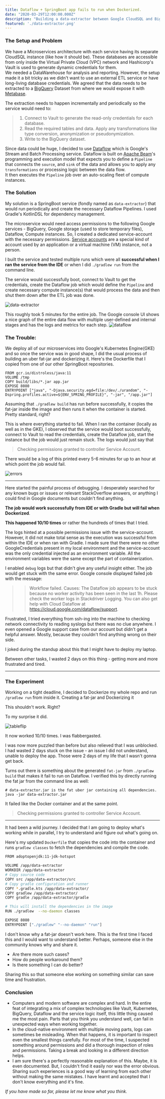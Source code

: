 ```yaml
---
title: Dataflow + SpringBoot app fails to run when Dockerized.
date: "2020-03-29T12:00:00.000Z"
description: "Building a data-extractor between Google CloudSQL and BigQuery using Dataflow."
featured: './data-extractor.png'
---
```


### The Setup and Problem
We have a Microservices architecture with each service having its separate CloudSQL instance (like how it should be). These databases are accessible from only inside the Virtual Private Cloud (VPC) network and Hashicorp's Vault is used to generate dynamic credentials for them.  
We needed a DataWarehouse for analysis and reporting. However, the setup made it a bit tricky as we didn't want to use an external ETL service or have long-living database credentials.
We agreed that the data needs to be extracted to a [BigQuery](https://cloud.google.com/bigquery) Dataset from where we would expose it with [Metabase](https://www.metabase.com).

The extraction needs to happen incrementally and periodically so the service would need to:
> 1) Connect to Vault to generate the read-only credentials for each database.
> 2) Read the required tables and data. Apply any transformations like type conversion, anonymization or pseudonymization.
> 3) Write to the BigQuery dataset.

Since data could be huge, I decided to use [Dataflow](https://cloud.google.com/dataflow) which is Google's Stream and Batch Processing service. 
Dataflow is built on [Apache Beam](https://beam.apache.org/)'s programming and execution model that expects you to define a `Pipeline` that connects the `source`, and `sink` of the data and allows you to apply any `transformations` or processing logic between the data flow.  
It then executes the `Pipeline` job over an auto-scaling fleet of compute instances.

### The Solution
My solution is a SpringBoot service (fondly named as `data-extractor`) that would run periodically and create the necessary Dataflow Pipelines. I used Gradle's KotlinDSL for dependency management.

The microservice would need access permissions to the following Google services -  BigQuery, Google storage (used to store temporary files), Dataflow, Compute instances. So, I created a dedicated service-account with the necessary permissions. [Service accounts](https://cloud.google.com/iam/docs/service-accounts) are a special kind of account used by an application or a virtual machine (VM) instance, not a person.

I built the service and tested multiple runs which were all __successful when I ran the service from the IDE__ or when I did `./gradlew run` from the command line.

The service would successfully boot, connect to Vault to get the credentials, create the Dataflow job which would define the `Pipeline` and create necessary compute instance(s) that would process the data and then shut them down after the ETL job was done. 

![data-extractor](./data-extractor.png)

This roughly took 5 minutes for the entire job. The Google console UI shows a nice graph of the entire data flow with multiple user-defined and internal stages and has the logs and metrics for each step.
![dataflow](./dataflow.png)

### The Trouble:
We deploy all of our microservices into Google's Kubernetes Engine(GKE) and so once the service was in good shape, I did the usual process of building an uber fat-jar and dockerizing it.
Here's the Dockerfile that I copied from one of our other SpringBoot repositories. 
```
FROM gcr.io/distroless/java:11
VOLUME /tmp
COPY build/libs/*.jar app.jar
EXPOSE 8080
ENTRYPOINT ["java", "-Djava.security.egd=file:/dev/./urandom", "-Dspring.profiles.active=${ENV_SPRING_PROFILE}", "-jar", "/app.jar"]
```

Assuming that `./gradlew build` has run before successfully, it copies the fat-jar inside the image and then runs it when the container is started.  
Pretty standard, right? 

This is where everything started to fail. When I ran the container (locally as well as in the GKE), I observed that the service would boot successfully, connect to Vault to read the credentials, create the Dataflow job, start the instance but the job would just remain stuck. 
The logs would just say that
> Checking permissions granted to controller Service Account. 

There would be a log of this printed every 5-6 minutes for up to an hour at which point the job would fail.

![errors](./errors.png)

____
Here started the painful process of debugging. I desperately searched for any known bugs or issues or relevant StackOverflow answers, or anything I could find in Google documents but couldn't find anything. 

__The job would work successfully from IDE or with Gradle but will fail when Dockerized__. 

__This happened 10/10 times__ or rather the hundreds of times that I tried.

The logs hinted at a possible permissions issue with the service-account. However, it did not make total sense as the execution was successful from within the IDE or when ran with Gradle. I made sure that there were no other GoogleCredentials present in my local environment and the service-account was the only credential injected as an environment variable. All the environment variables were the same except the part of containerization. 

I enabled `debug` logs but that didn't give any useful insight either. The job would get stuck with the same error. Google console displayed failed job with the message:
> > Workflow failed. Causes: The Dataflow job appears to be stuck because no worker activity has been seen in the last 1h. Please check the worker logs in Stackdriver Logging. You can also get help with Cloud Dataflow at https://cloud.google.com/dataflow/support.

Frustrated, I tried everything from ssh-ing into the machine to checking network connectivity to reading syslogs but there was no clue anywhere.
I even opened a Google support case from our account but didn't get a helpful answer. Mostly, because they couldn't find anything wrong on their side.

I joked during the standup about this that I might have to deploy my laptop. 

Between other tasks, I wasted 2 days on this thing - getting more and more frustrated and tired.

____

### The Experiment
Working on a tight deadline, I decided to Dockerize my whole repo and run `/gradlew run` from inside it. 
Creating a fat-jar and Dockerizing it 

This shouldn't work. Right?

To my surprise it did.

![tableflip](./tableflip.png)

It now worked 10/10 times. I was flabbergasted.

I was now more puzzled than before but also relieved that I was unblocked. I had wasted 2 days stuck on the issue - an issue I did not understand, unable to deploy the app. Those were 2 days of my life that I wasn't gonna get back.

Turns out there is something about the generated `fat-jar` from `./gradlew build` that makes it fail to run on Dataflow. 
I verified this by directly running the fat jar from the command line as well:
```
# data-extractor.jar is the fat uber jar containing all dependencies.
java -jar data-extractor.jar
```
It failed like the Docker container and at the same point.
> Checking permissions granted to controller Service Account. 

____

It had been a wild journey. I decided that I am going to deploy what's working while in parallel, I try to understand and figure out what's going on.

Here's my updated `Dockerfile` that copies the code into the container and runs `gradlew classes` to fetch the dependencies and compile the code.

```sh
FROM adoptopenjdk:11-jdk-hotspot

VOLUME /app/data-extractor
WORKDIR /app/data-extractor
# Copy source code
COPY src /app/data-extractor/src
# Copy gradle configuration and runner
COPY *.gradle.kts /app/data-extractor/
COPY gradlew /app/data-extractor/
COPY gradle /app/data-extractor/gradle

# This will install the dependencies in the image
RUN ./gradlew  --no-daemon classes

EXPOSE 8080
ENTRYPOINT ["./gradlew" "--no-daemon" "run"]
```

I don't know why a fat-jar doesn't work here. This is the first time I faced this and I would want to understand better. Perhaps, someone else in the community knows why and share it.

* Are there more such cases?
* How do people workaround them?
* Is there something I can do better?

Sharing this so that someone else working on something similar can save time and frustration.

### Conclusion
* Computers and modern software are complex and hard. In the entire feat of integrating a mix of complex technologies like Vault, Kubernetes, BigQuery, Dataflow and the service logic itself, this little thing caused me the most pain. Parts that you think you understand well, can fail in unexpected ways when working together.
* In the cloud-native environment with multiple moving parts, logs can sometimes be misleading. When that happens, it is important to inspect even the smallest things carefully. For most of the time, I suspected something around permissions and did a thorough inspection of roles and permissions. Taking a break and looking in a different direction helps.
* I am sure there's a perfectly reasonable explanation of this. Maybe, it is even documented. But, I couldn't find it easily nor was the error obvious. Sharing such experiences is a good way of learning from each other without making the same mistakes. I have learnt and accepted that I don't know everything and it's fine.

_If you have made so far, please let me know what you think._